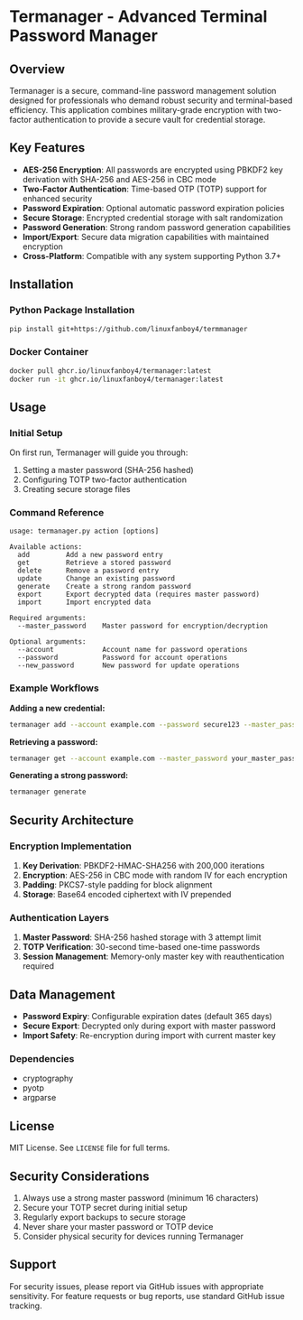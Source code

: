 # Termanager - Advanced Terminal Password Manager

## Overview

Termanager is a secure, command-line password management solution designed for professionals who demand robust security and terminal-based efficiency. This application combines military-grade encryption with two-factor authentication to provide a secure vault for credential storage.

## Key Features

- **AES-256 Encryption**: All passwords are encrypted using PBKDF2 key derivation with SHA-256 and AES-256 in CBC mode
- **Two-Factor Authentication**: Time-based OTP (TOTP) support for enhanced security
- **Password Expiration**: Optional automatic password expiration policies
- **Secure Storage**: Encrypted credential storage with salt randomization
- **Password Generation**: Strong random password generation capabilities
- **Import/Export**: Secure data migration capabilities with maintained encryption
- **Cross-Platform**: Compatible with any system supporting Python 3.7+

## Installation

### Python Package Installation

```bash
pip install git+https://github.com/linuxfanboy4/termmanager
```

### Docker Container

```bash
docker pull ghcr.io/linuxfanboy4/termanager:latest
docker run -it ghcr.io/linuxfanboy4/termanager:latest
```

## Usage

### Initial Setup

On first run, Termanager will guide you through:
1. Setting a master password (SHA-256 hashed)
2. Configuring TOTP two-factor authentication
3. Creating secure storage files

### Command Reference

```
usage: termanager.py action [options]

Available actions:
  add         Add a new password entry
  get         Retrieve a stored password
  delete      Remove a password entry
  update      Change an existing password
  generate    Create a strong random password
  export      Export decrypted data (requires master password)
  import      Import encrypted data

Required arguments:
  --master_password    Master password for encryption/decryption

Optional arguments:
  --account            Account name for password operations
  --password           Password for account operations
  --new_password       New password for update operations
```

### Example Workflows

**Adding a new credential:**
```bash
termanager add --account example.com --password secure123 --master_password your_master_password
```

**Retrieving a password:**
```bash
termanager get --account example.com --master_password your_master_password
```

**Generating a strong password:**
```bash
termanager generate
```

## Security Architecture

### Encryption Implementation

1. **Key Derivation**: PBKDF2-HMAC-SHA256 with 200,000 iterations
2. **Encryption**: AES-256 in CBC mode with random IV for each encryption
3. **Padding**: PKCS7-style padding for block alignment
4. **Storage**: Base64 encoded ciphertext with IV prepended

### Authentication Layers

1. **Master Password**: SHA-256 hashed storage with 3 attempt limit
2. **TOTP Verification**: 30-second time-based one-time passwords
3. **Session Management**: Memory-only master key with reauthentication required

## Data Management

- **Password Expiry**: Configurable expiration dates (default 365 days)
- **Secure Export**: Decrypted only during export with master password
- **Import Safety**: Re-encryption during import with current master key

### Dependencies

- cryptography
- pyotp
- argparse

## License

MIT License. See `LICENSE` file for full terms.

## Security Considerations

1. Always use a strong master password (minimum 16 characters)
2. Secure your TOTP secret during initial setup
3. Regularly export backups to secure storage
4. Never share your master password or TOTP device
5. Consider physical security for devices running Termanager

## Support

For security issues, please report via GitHub issues with appropriate sensitivity. For feature requests or bug reports, use standard GitHub issue tracking.
